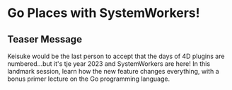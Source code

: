 # Go Places with SystemWorkers!

## Teaser Message

Keisuke would be the last person to accept that the days of 4D plugins are numbered...but it's tje year 2023 and SystemWorkers are here! In this landmark session, learn how the new feature changes everything, with a bonus primer lecture on the Go programming language.
